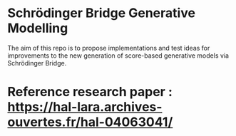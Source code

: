 # Schrödinger Bridge Generative Modelling
The aim of this repo is to propose implementations and test ideas for improvements to the new generation of score-based generative models via Schrödinger Bridge.

# Reference research paper : https://hal-lara.archives-ouvertes.fr/hal-04063041/
